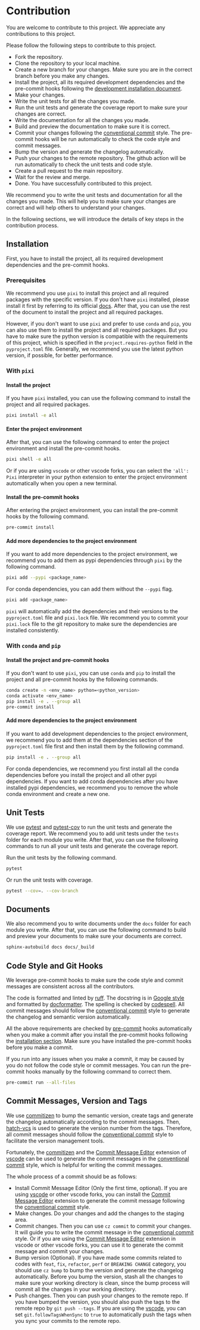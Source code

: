 # Contribution

You are welcome to contribute to this project. We appreciate any contributions to this project.

Please follow the following steps to contribute to this project.
- Fork the repository.
- Clone the repository to your local machine.
- Create a new branch for your changes. Make sure you are in the correct branch before you make any changes.
- Install the project, all its required development dependencies and the pre-commit hooks following the [development installation document](#installation).
- Make your changes.
- Write the unit tests for all the changes you made.
- Run the unit tests and generate the coverage report to make sure your changes are correct.
- Write the documentation for all the changes you made.
- Build and preview the documentation to make sure it is correct.
- Commit your changes following the [conventional commit](https://www.conventionalcommits.org/en/v1.0.0/) style. The pre-commit hooks will be run automatically to check the code style and commit messages.
- Bump the version and generate the changelog automatically.
- Push your changes to the remote repository. The github action will be run automatically to check the unit tests and code style.
- Create a pull request to the main repository.
- Wait for the review and merge.
- Done. You have successfully contributed to this project.

We recommend you to write the unit tests and documentation for all the changes you made. This will help you to make sure your changes are correct and will help others to understand your changes.

In the following sections, we will introduce the details of key steps in the contribution process.

## Installation

First, you have to install the project, all its required development dependencies and the pre-commit hooks.

### Prerequisites

We recommend you use `pixi` to install this project and all required packages with the specific version. If you don't have `pixi` installed, please install it first by referring to its official [docs](https://pixi.sh/latest/installation/). After that, you can use the rest of the document to install the project and all required packages.

However, if you don't want to use `pixi` and prefer to use `conda` and `pip`, you can also use them to install the project and all required packages. But you have to make sure the python version is compatible with the requirements of this project, which is specified in the `project.requires-python` field in the `pyproject.toml` file. Generally, we recommend you use the latest python version, if possible, for better performance.

### With `pixi`

#### Install the project

If you have `pixi` installed, you can use the following command to install the project and all required packages.

```bash
pixi install -e all
```

#### Enter the project environment

After that, you can use the following command to enter the project environment and install the pre-commit hooks.

```bash
pixi shell -e all
```

Or if you are using `vscode` or other vscode forks, you can select the `'all': Pixi` interpreter in your python extension to enter the project environment automatically when you open a new terminal.

#### Install the pre-commit hooks

After entering the project environment, you can install the pre-commit hooks by the following command.

```bash
pre-commit install
```

#### Add more dependencies to the project environment

If you want to add more dependencies to the project environment, we recommend you to add them as pypi dependencies through `pixi` by the following command.

```bash
pixi add --pypi <package_name>
```

For conda dependencies, you can add them without the `--pypi` flag.

```bash
pixi add <package_name>
```

`pixi` will automatically add the dependencies and their versions to the `pyproject.toml` file and `pixi.lock` file. We recommend you to commit your `pixi.lock` file to the git repository to make sure the dependencies are installed consistently.

### With `conda` and `pip`

#### Install the project and pre-commit hooks

If you don't want to use `pixi`, you can use `conda` and `pip` to install the project and all pre-commit hooks by the following commands.

```bash
conda create -n <env_name> python=<python_version>
conda activate <env_name>
pip install -e . --group all
pre-commit install
```

#### Add more dependencies to the project environment

If you want to add development dependencies to the project environment, we recommend you to add them at the dependencies section of the `pyproject.toml` file first and then install them by the following command.

```bash
pip install -e . --group all
```

For conda dependencies, we recommend you first install all the conda dependencies before you install the project and all other pypi dependencies. If you want to add conda dependencies after you have installed pypi dependencies, we recommend you to remove the whole conda environment and create a new one.

## Unit Tests

We use [pytest](https://docs.pytest.org/en/latest/) and [pytest-cov](https://pytest-cov.readthedocs.io/en/latest/) to run the unit tests and generate the coverage report. We recommend you to add unit tests under the `tests` folder for each module you write. After that, you can use the following commands to run all your unit tests and generate the coverage report.

Run the unit tests by the following command.

```bash
pytest
```

Or run the unit tests with coverage.

```bash
pytest --cov=. --cov-branch
```

## Documents

We also recommend you to write documents under the `docs` folder for each module you write. After that, you can use the following command to build and preview your documents to make sure your documents are correct.

```bash
sphinx-autobuild docs docs/_build
```

## Code Style and Git Hooks

We leverage pre-commit hooks to make sure the code style and commit messages are consistent across all the contributors.

The code is formatted and linted by [ruff](https://github.com/astral-sh/ruff). The docstring is in [Google style](https://sphinxcontrib-napoleon.readthedocs.io/en/latest/example_google.html) and formatted by [docformatter](https://github.com/PyCQA/docformatter). The spelling is checked by [codespell](https://github.com/codespell-project/codespell). All commit messages should follow the [conventional commit](https://www.conventionalcommits.org/en/v1.0.0/) style to generate the changelog and semantic version automatically.

All the above requirements are checked by [pre-commit](https://pre-commit.com/) hooks automatically when you make a commit after you install the pre-commit hooks following the [installation section](installation.md). Make sure you have installed the pre-commit hooks before you make a commit.

If you run into any issues when you make a commit, it may be caused by you do not follow the code style or commit messages. You can run the pre-commit hooks manually by the following command to correct them.

```bash
pre-commit run --all-files
```

## Commit Messages, Version and Tags

We use [commitizen](https://github.com/commitizen-tools/commitizen) to bump the semantic version, create tags and generate the changelog automatically according to the commit messages. Then, [hatch-vcs](https://github.com/ofek/hatch-vcs) is used to generate the version number from the tags. Therefore, all commit messages should follow the [conventional commit](https://www.conventionalcommits.org/en/v1.0.0/) style to facilitate the version management tools.

Fortunately, the [commitizen](https://github.com/commitizen-tools/commitizen) and the [Commit Message Editor](https://marketplace.visualstudio.com/items?itemName=adam-bender.commit-message-editor) extension of [vscode](https://code.visualstudio.com/) can be used to generate the commit messages in the [conventional commit](https://www.conventionalcommits.org/en/v1.0.0/) style, which is helpful for writing the commit messages.

The whole process of a commit should be as follows:

- Install Commit Message Editor (Only the first time, optional). If you are using [vscode](https://code.visualstudio.com/) or other vscode forks, you can install the [Commit Message Editor](https://marketplace.visualstudio.com/items?itemName=adam-bender.commit-message-editor) extension to generate the commit message following the [conventional commit](https://www.conventionalcommits.org/en/v1.0.0/) style.
- Make changes. Do your changes and add the changes to the staging area.
- Commit changes. Then you can use `cz commit` to commit your changes. It will guide you to write the commit message in the [conventional commit](https://www.conventionalcommits.org/en/v1.0.0/) style. Or if you are using the [Commit Message Editor](https://marketplace.visualstudio.com/items?itemName=adam-bender.commit-message-editor) extension in vscode or other vscode forks, you can use it to generate the commit message and commit your changes.
- Bump version (Optional). If you have made some commits related to codes with `feat`, `fix`, `refactor`, `perf` or `BREAKING CHANGE` category, you should use `cz bump` to bump the version and generate the changelog automatically. Before you bump the version, stash all the changes to make sure your working directory is clean, since the bump process will commit all the changes in your working directory.
- Push changes. Then you can push your changes to the remote repo. If you have bumped the version, you should also push the tags to the remote repo by `git push --tags`. If you are using the [vscode](https://code.visualstudio.com/), you can set `git.followTagsWhenSync` to `true` to automatically push the tags when you sync your commits to the remote repo.
